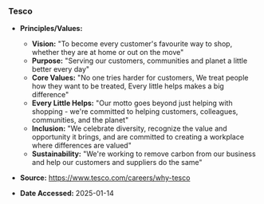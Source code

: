 ### Tesco

- **Principles/Values:**
  - **Vision:** "To become every customer's favourite way to shop, whether they are at home or out on the move"
  - **Purpose:** "Serving our customers, communities and planet a little better every day"
  - **Core Values:** "No one tries harder for customers, We treat people how they want to be treated, Every little helps makes a big difference"
  - **Every Little Helps:** "Our motto goes beyond just helping with shopping - we're committed to helping customers, colleagues, communities, and the planet"
  - **Inclusion:** "We celebrate diversity, recognize the value and opportunity it brings, and are committed to creating a workplace where differences are valued"
  - **Sustainability:** "We're working to remove carbon from our business and help our customers and suppliers do the same"

- **Source:** https://www.tesco.com/careers/why-tesco
- **Date Accessed:** 2025-01-14